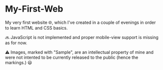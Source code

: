 # My-First-Web

My very first website 🌐,
which I've created in a couple of evenings in order to learn HTML and CSS basics.

🔜 JavaScript is not implemented and proper mobile-view support is missing as for now. 

⚠️ Images, marked with "Sample", are an intellectual property of mine and were not intented to be currently released to the public (hence the markings.) 😃
